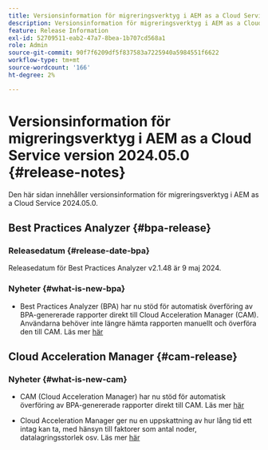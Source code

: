 ```yaml
---
title: Versionsinformation för migreringsverktyg i AEM as a Cloud Service version 2024.05.0
description: Versionsinformation för migreringsverktyg i AEM as a Cloud Service version 2024.05.0
feature: Release Information
exl-id: 52709511-eab2-47a7-8bea-1b707cd568a1
role: Admin
source-git-commit: 90f7f6209df5f837583a7225940a5984551f6622
workflow-type: tm+mt
source-wordcount: '166'
ht-degree: 2%

---
```


# Versionsinformation för migreringsverktyg i AEM as a Cloud Service version 2024.05.0 {#release-notes}

Den här sidan innehåller versionsinformation för migreringsverktyg i AEM as a Cloud Service 2024.05.0.

## Best Practices Analyzer {#bpa-release}

### Releasedatum {#release-date-bpa}

Releasedatum för Best Practices Analyzer v2.1.48 är 9 maj 2024.

### Nyheter {#what-is-new-bpa}

* Best Practices Analyzer (BPA) har nu stöd för automatisk överföring av BPA-genererade rapporter direkt till Cloud Acceleration Manager (CAM). Användarna behöver inte längre hämta rapporten manuellt och överföra den till CAM. Läs mer [här](https://experienceleague.adobe.com/en/docs/experience-manager-cloud-service/content/migration-journey/cloud-migration/best-practices-analyzer/using-best-practices-analyzer)

## Cloud Acceleration Manager {#cam-release}

### Nyheter {#what-is-new-cam}

* CAM (Cloud Acceleration Manager) har nu stöd för automatisk överföring av BPA-genererade rapporter direkt till CAM. Läs mer [här](https://experienceleague.adobe.com/en/docs/experience-manager-cloud-service/content/migration-journey/cloud-acceleration-manager/using-cam/cam-readiness-phase#best-practices-analysis)

* Cloud Acceleration Manager ger nu en uppskattning av hur lång tid ett intag kan ta, med hänsyn till faktorer som antal noder, datalagringsstorlek osv. Läs mer [här](https://experienceleague.adobe.com/en/docs/experience-manager-cloud-service/content/migration-journey/cloud-migration/content-transfer-tool/ingesting-content)
